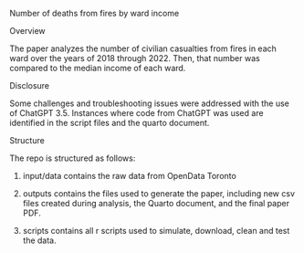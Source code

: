 Number of deaths from fires by ward income

Overview

The paper analyzes the number of civilian casualties from fires in each ward over the years of 2018 through 2022. Then, that number was compared to the median income of each ward. 

Disclosure

Some challenges and troubleshooting issues were addressed with the use of ChatGPT 3.5. Instances where code from ChatGPT was used are identified in the script files and the quarto document.

Structure

The repo is structured as follows:

1. input/data contains the raw data from OpenData Toronto

2. outputs contains the files used to generate the paper, including new csv files created during analysis, the Quarto document, and the final paper PDF.

3. scripts contains all r scripts used to simulate, download, clean and test the data.